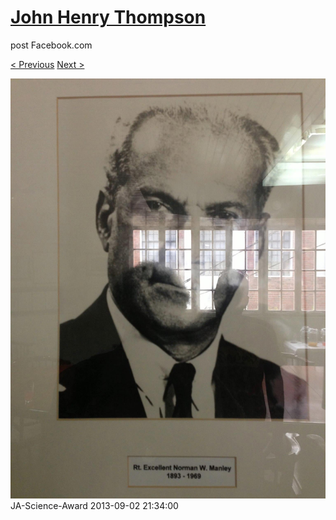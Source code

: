 # [John Henry Thompson](../README.md)
post Facebook.com

[< Previous](2013-09-02-28.md) [Next >](2013-09-02-30.md)

[![](../media/2013-09-02/JA-Science-Award-18.jpg)](../README.md)
JA-Science-Award
2013-09-02 21:34:00